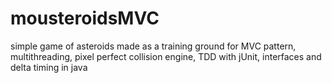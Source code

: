 # mousteroidsMVC
simple game of asteroids made as a training ground for MVC pattern, multithreading, pixel perfect collision engine, TDD with jUnit, interfaces and delta timing in java
